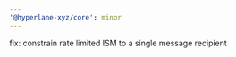 ```yaml
---
'@hyperlane-xyz/core': minor
---
```


fix: constrain rate limited ISM to a single message recipient
